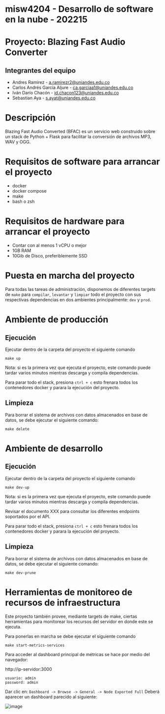 # misw4204 - Desarrollo de software en la nube - 202215

# Proyecto: Blazing Fast Audio Converter
## Integrantes del equipo
* Andres Ramirez - a.ramirezr2@uniandes.edu.co
* Carlos Andrés García Aljure - ca.garciaa1@uniandes.edu.co
* Iván Darío Chacón - id.chacon123@uniandes.edu.co
* Sebastian Aya - s.ayat@uniandes.edu.co

# Descripción
Blazing Fast Audio Converted (BFAC) es un servicio web construido sobre un stack de Python + Flask para facilitar la conversión de archivos MP3, WAV y OGG.

# Requisitos de software para arrancar el proyecto
- docker
- docker compose
- make
- bash o zsh

# Requisitos de hardware para arrancar el proyecto
- Contar con al menos 1 vCPU o mejor
- 1GB RAM
- 10Gib de Disco, preferiblemente SSD

# Puesta en marcha del proyecto
Para todas las tareas de administración, disponemos de diferentes targets de `make` para `compilar`, `levantar` y `limpiar` todo el proyecto con sus respectivas dependencias en dos ambientes principalmente: `dev` y `prod`.

# Ambiente de producción
## Ejecución
Ejecutar dentro de la carpeta del proyecto el siguiente comando
```
make up
```
Nota: si es la primera vez que ejecuta el proyecto, este comando puede tardar varios minutos mientras descarga y compila dependencias.

Para parar todo el stack, presiona `ctrl + c` esto frenara todos los contenedores docker y parara la ejecución del proyecto.

## Limpieza
Para borrar el sistema de archivos con datos almacenados en base de datos, se debe ejecutar el siguiente comando:
```
make delete
```

# Ambiente de desarrollo
## Ejecución
Ejecutar dentro de la carpeta del proyecto el siguiente comando
```
make dev-up
```
Nota: si es la primera vez que ejecuta el proyecto, este comando puede tardar varios minutos mientras descarga y compila dependencias.

Revisar el documento XXX para consultar los diferentes endpoints soportados por el API.

Para parar todo el stack, presiona `ctrl + c` esto frenara todos los contenedores docker y parara la ejecución del proyecto.

## Limpieza
Para borrar el sistema de archivos con datos almacenados en base de datos, se debe ejecutar el siguiente comando:
```
make dev-prune
```

# Herramientas de monitoreo de recursos de infraestructura
Este proyecto también provee, mediante targets de make, ciertas herramientas para monitorear los recursos del servidor en donde este se ejecuta.

Para ponerlas en marcha se debe ejecutar el siguiente comando
```
make start-metrics-services
```

Para acceder al dashboard principal de métricas se hace por medio del navegador:

http://ip-servidor:3000

```
usuario: admin
password: admin
```

Dar clic en: `Dashboard -> Browse -> General -> Node Exported Full`
Deberá aparecer un dashboard parecido al siguiente:

![image](https://user-images.githubusercontent.com/98656909/197349300-bad352ce-4872-42ee-bd10-7461895a19f8.png)

